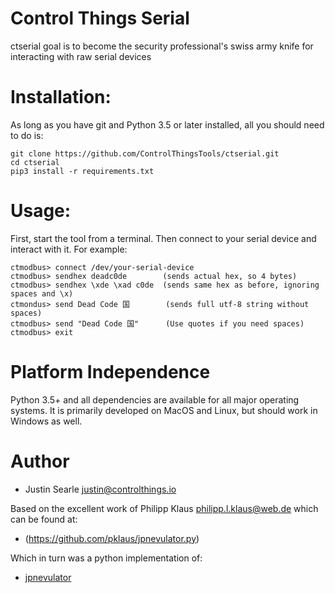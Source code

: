 # Control Things Serial

ctserial goal is to become the security professional's swiss army knife for interacting with raw serial devices

# Installation:

As long as you have git and Python 3.5 or later installed, all you should need to do is:

```
git clone https://github.com/ControlThingsTools/ctserial.git
cd ctserial
pip3 install -r requirements.txt
```

# Usage:

First, start the tool from a terminal.  Then connect to your serial device and interact with it.  For example:

```
ctmodbus> connect /dev/your-serial-device
ctmodbus> sendhex deadc0de        (sends actual hex, so 4 bytes)
ctmodbus> sendhex \xde \xad c0de  (sends same hex as before, ignoring spaces and \x)
ctmondus> send Dead Code 国        (sends full utf-8 string without spaces)
ctmodbus> send "Dead Code 国"      (Use quotes if you need spaces)
ctmodbus> exit
```

# Platform Independence

Python 3.5+ and all dependencies are available for all major operating systems.  It is primarily developed on MacOS and Linux, but should work in Windows as well.

# Author

* Justin Searle <justin@controlthings.io>

Based on the excellent work of Philipp Klaus <philipp.l.klaus@web.de> which can be found at:

* (https://github.com/pklaus/jpnevulator.py)

Which in turn was a python implementation of:

* [jpnevulator](http://jpnevulator.snarl.nl/)
